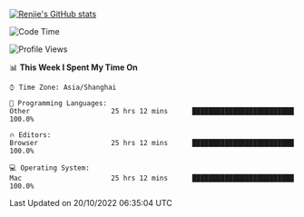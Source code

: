 [![Renjie's GitHub stats](https://github-readme-stats.vercel.app/api?username=liurenjie1024&show_icons=true&theme=chartreuse-dark)](https://github.com/anuraghazra/github-readme-stats)

<!--START_SECTION:waka-->
![Code Time](http://img.shields.io/badge/Code%20Time-256%20hrs%203%20mins-blue)

![Profile Views](http://img.shields.io/badge/Profile%20Views-5-blue)

📊 **This Week I Spent My Time On** 

```text
⌚︎ Time Zone: Asia/Shanghai

💬 Programming Languages: 
Other                    25 hrs 12 mins      █████████████████████████   100.0%

🔥 Editors: 
Browser                  25 hrs 12 mins      █████████████████████████   100.0%

💻 Operating System: 
Mac                      25 hrs 12 mins      █████████████████████████   100.0%

```


 Last Updated on 20/10/2022 06:35:04 UTC
<!--END_SECTION:waka-->

